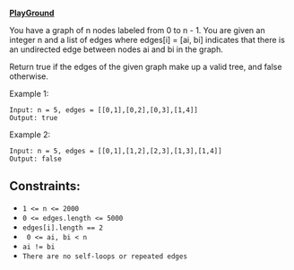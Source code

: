**[PlayGround](https://leetcode.com/problems/graph-valid-tree/)**

You have a graph of n nodes labeled from 0 to n - 1. You are given an integer n and
a list of edges where edges[i] = [ai, bi] indicates that there is an undirected edge
between nodes ai and bi in the graph.


Return true if the edges of the given graph make up a valid tree, and false otherwise.


Example 1:

```
Input: n = 5, edges = [[0,1],[0,2],[0,3],[1,4]]
Output: true
```

Example 2:

```
Input: n = 5, edges = [[0,1],[1,2],[2,3],[1,3],[1,4]]
Output: false
```

## Constraints:

- `1 <= n <= 2000`
- `0 <= edges.length <= 5000`
- `edges[i].length == 2`
- ` 0 <= ai, bi < n`
- `ai != bi`
- `There are no self-loops or repeated edges`